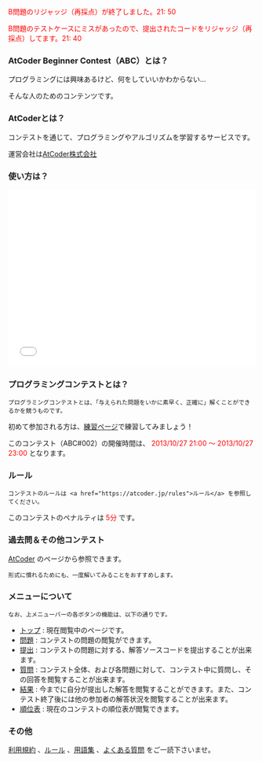 
<div>

<font color="red">
B問題のリジャッジ（再採点）が終了しました。21: 50

B問題のテストケースにミスがあったので、提出されたコードをリジャッジ（再採点）してます。21: 40

</font>

### **AtCoder Beginner Contest（ABC）とは？**

<section>

プログラミングには興味あるけど、何をしていいかわからない...

そんな人のためのコンテンツです。

</section>

### **AtCoderとは？**

<section>

コンテストを通じて、プログラミングやアルゴリズムを学習するサービスです。

運営会社は<a href="https://atcoder.jphttp://atcoder.co.jp">AtCoder株式会社</a>
</section>

### **使い方は？**

<iframe src="//www.youtube.com/embed/jaQu388rHJA?feature=player_detailpage" width="100%" height="360" frameborder="0" allowfullscreen>

</iframe>

### **プログラミングコンテストとは？**

<section>

    プログラミングコンテストとは、「与えられた問題をいかに素早く、正確に」解くことができるかを競うものです。

初めて参加される方は、<a href="https://atcoder.jphttp://practice.contest.atcoder.jp/#">練習ページ</a>で練習してみましょう！

</section>

<section>

このコンテスト（ABC#002）の開催時間は、
<font color="red">2013/10/27 21:00 ～ 2013/10/27 23:00</font>
となります。

</section>

### **ルール**

<section>

    コンテストのルールは <a href="https://atcoder.jp/rules">ルール</a> を参照してください。
このコンテストのペナルティは
<font color="red">5分</font>
です。

</section>

### **過去問＆その他コンテスト**

<section>
<a href="https://atcoder.jphttp://www.atcoder.jp">AtCoder</a> のページから参照できます。

    形式に慣れるためにも、一度解いてみることをおすすめします。

</section>

### **メニューについて**

<section>

    なお、上メニューバーの各ボタンの機能は、以下の通りです。

<ul>

<li>
<a href="https://atcoder.jp#">トップ</a> : 現在閲覧中のページです。
</li>

<li>
<a href="https://atcoder.jp/assignments">問題</a> : コンテストの問題の閲覧ができます。
</li>

<li>
<a href="https://atcoder.jp/submit">提出</a> : コンテストの問題に対する、解答ソースコードを提出することが出来ます。
</li>

<li>
<a href="https://atcoder.jp/clarifications">質問</a> : コンテスト全体、および各問題に対して、コンテスト中に質問し、その回答を閲覧することが出来ます。
</li>

<li>
<a href="https://atcoder.jp/submissions/me">結果</a> : 今までに自分が提出した解答を閲覧することができます。また、コンテスト終了後には他の参加者の解答状況を閲覧することが出来ます。
</li>

<li>
<a href="https://atcoder.jp/standings">順位表</a> : 現在のコンテストの順位表が閲覧できます。
</li>

</ul>

</section>

### **その他**

<section>
<a href="https://atcoder.jp/tos">利用規約</a> 、<a href="https://atcoder.jp/rules">ルール</a> 、<a href="https://atcoder.jp/glossary">用語集</a> 、<a href="https://atcoder.jp/faq">よくある質問</a> をご一読下さいませ。

</section>

</div>
